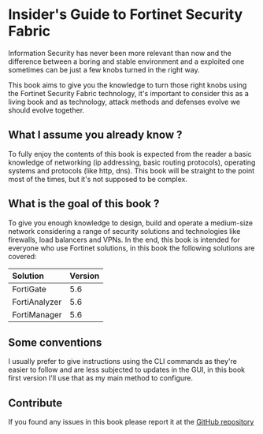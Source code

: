 # Insider's Guide to Fortinet Security Fabric

Information Security has never been more relevant than now and the difference between a boring and stable environment and a exploited one sometimes can be just a few knobs turned in the right way.

This book aims to give you the knowledge to turn those right knobs using the Fortinet Security Fabric technology, it's important to consider this as a living book and as technology, attack methods and defenses evolve we should evolve together.

## What I assume you already know ?

To fully enjoy the contents of this book is expected from the reader a basic knowledge of networking \(ip addressing, basic routing protocols\), operating systems and protocols \(like http, dns\). This book will be straight to the point most of the times, but it's not supposed to be complex.

## What is the goal of this book ?

To give you enough knowledge to design, build and operate a medium-size network considering a range of security solutions and technologies like firewalls, load balancers and VPNs. In the end, this book is intended for everyone who use Fortinet solutions, in this book the following solutions are covered:

| Solution | Version |
| :--- | :--- |
| FortiGate | 5.6 |
| FortiAnalyzer | 5.6 |
| FortiManager | 5.6 |

## Some conventions

I usually prefer to give instructions using the CLI commands as they're easier to follow and are less subjected to updates in the GUI, in this book first version I'll use that as my main method to configure.



## Contribute

If you found any issues in this book please report it at the [GitHub repository](https://github.com/barbosm/insidethefabric/issues)

